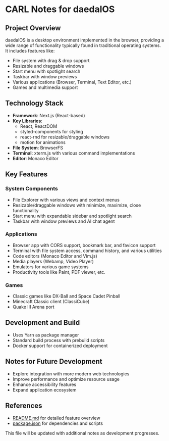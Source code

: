 # CARL Notes for daedalOS

## Project Overview
daedalOS is a desktop environment implemented in the browser, providing a wide range of functionality typically found in traditional operating systems. It includes features like:
- File system with drag & drop support
- Resizable and draggable windows
- Start menu with spotlight search
- Taskbar with window previews
- Various applications (Browser, Terminal, Text Editor, etc.)
- Games and multimedia support

## Technology Stack
- **Framework**: Next.js (React-based)
- **Key Libraries**:
  - React, ReactDOM
  - styled-components for styling
  - react-rnd for resizable/draggable windows
  - motion for animations
- **File System**: BrowserFS
- **Terminal**: xterm.js with various command implementations
- **Editor**: Monaco Editor

## Key Features
### System Components
- File Explorer with various views and context menus
- Resizable/draggable windows with minimize, maximize, close functionality
- Start menu with expandable sidebar and spotlight search
- Taskbar with window previews and AI chat agent

### Applications
- Browser app with CORS support, bookmark bar, and favicon support
- Terminal with file system access, command history, and various utilities
- Code editors (Monaco Editor and Vim.js)
- Media players (Webamp, Video Player)
- Emulators for various game systems
- Productivity tools like Paint, PDF viewer, etc.

### Games
- Classic games like DX-Ball and Space Cadet Pinball
- Minecraft Classic client (ClassiCube)
- Quake III Arena port

## Development and Build
- Uses Yarn as package manager
- Standard build process with prebuild scripts
- Docker support for containerized deployment

## Notes for Future Development
- Explore integration with more modern web technologies
- Improve performance and optimize resource usage
- Enhance accessibility features
- Expand application ecosystem

## References
- [README.md](README.md) for detailed feature overview
- [package.json](package.json) for dependencies and scripts

This file will be updated with additional notes as development progresses.